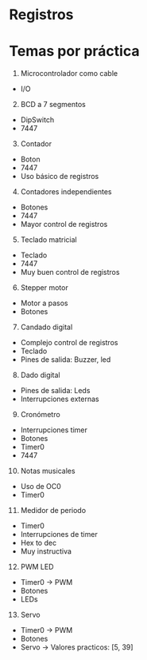 # Registros

# Temas por práctica
1. Microcontrolador como cable
- I/O
2. BCD a 7 segmentos
- DipSwitch
- 7447
3. Contador
- Boton
- 7447
- Uso básico de registros
4. Contadores independientes
- Botones
- 7447
- Mayor control de registros
5. Teclado matricial
- Teclado
- 7447
- Muy buen control de registros
6. Stepper motor
- Motor a pasos
- Botones 
7. Candado digital
- Complejo control de registros
- Teclado
- Pines de salida: Buzzer, led
8. Dado digital
- Pines de salida: Leds
- Interrupciones externas
9. Cronómetro
- Interrupciones timer
- Botones
- Timer0
- 7447
10. Notas musicales
- Uso de OC0
- Timer0
11. Medidor de periodo
- Timer0
- Interrupciones de timer
- Hex to dec
- Muy instructiva
12. PWM LED
- Timer0 -> PWM
- Botones
- LEDs
13. Servo
- Timer0 -> PWM
- Botones
- Servo -> Valores practicos: [5, 39]

